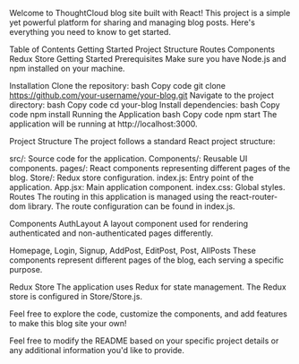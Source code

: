 
Welcome to ThoughtCloud blog site built with React! This project is a simple yet powerful platform for sharing and managing blog posts. Here's everything you need to know to get started.

Table of Contents
Getting Started
Project Structure
Routes
Components
Redux Store
Getting Started
Prerequisites
Make sure you have Node.js and npm installed on your machine.

Installation
Clone the repository:
bash
Copy code
git clone https://github.com/your-username/your-blog.git
Navigate to the project directory:
bash
Copy code
cd your-blog
Install dependencies:
bash
Copy code
npm install
Running the Application
bash
Copy code
npm start
The application will be running at http://localhost:3000.

Project Structure
The project follows a standard React project structure:

src/: Source code for the application.
Components/: Reusable UI components.
pages/: React components representing different pages of the blog.
Store/: Redux store configuration.
index.js: Entry point of the application.
App.jsx: Main application component.
index.css: Global styles.
Routes
The routing in this application is managed using the react-router-dom library. The route configuration can be found in index.js.

Components
AuthLayout
A layout component used for rendering authenticated and non-authenticated pages differently.

Homepage, Login, Signup, AddPost, EditPost, Post, AllPosts
These components represent different pages of the blog, each serving a specific purpose.

Redux Store
The application uses Redux for state management. The Redux store is configured in Store/Store.js.

Feel free to explore the code, customize the components, and add features to make this blog site your own!

Feel free to modify the README based on your specific project details or any additional information you'd like to provide.